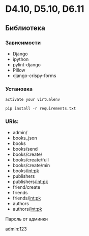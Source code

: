 # D4.10, D5.10, D6.11
## Библиотека

### Зависимости
* Django
* ipython
* pylint-django
* Pillow
* django-crispy-forms

### Установка 
`activate your virtualenv`

`pip install -r requirements.txt`

### URls:
* admin/
* books_json
* books 
* books/send
* books/create/
* books/create/full
* books/create/min
* books/<int:pk>
* publishers 
* publishers/<int:pk>
* friend/create
* friends
* friends/<int:pk>
* authors
* authors/<int:pk>

Пароль от админки

admin:123

